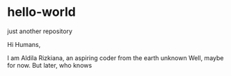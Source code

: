 # hello-world
just another repository

Hi Humans,

I am Aldila Rizkiana, an aspiring coder from the earth unknown
Well, maybe for now. But later, who knows
